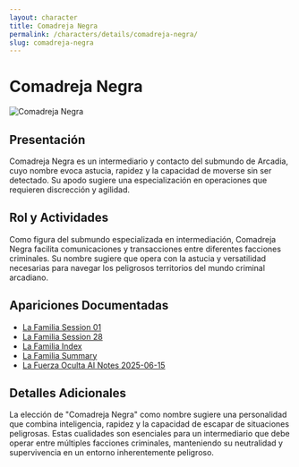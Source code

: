 ```yaml
---
layout: character
title: Comadreja Negra
permalink: /characters/details/comadreja-negra/
slug: comadreja-negra
---
```


# Comadreja Negra

<div class="character-photo">
  <img src="{{ site.baseurl }}/assets/img/characters/Comadreja%20negra.png" alt="Comadreja Negra" />
</div>

## Presentación
Comadreja Negra es un intermediario y contacto del submundo de Arcadia, cuyo nombre evoca astucia, rapidez y la capacidad de moverse sin ser detectado. Su apodo sugiere una especialización en operaciones que requieren discrección y agilidad.

## Rol y Actividades
Como figura del submundo especializada en intermediación, Comadreja Negra facilita comunicaciones y transacciones entre diferentes facciones criminales. Su nombre sugiere que opera con la astucia y versatilidad necesarias para navegar los peligrosos territorios del mundo criminal arcadiano.

## Apariciones Documentadas
- [La Familia Session 01](../../campaigns/la-familia/session-01.md)
- [La Familia Session 28](../../campaigns/la-familia/session-28.md)
- [La Familia Index](../../campaigns/la-familia/index.md)
- [La Familia Summary](../../campaigns/la-familia/summary/summary.md)
- [La Fuerza Oculta AI Notes 2025-06-15](../../campaigns/la-fuerza-oculta/ai-notes/2025-06-15-gemini-notes.md)

## Detalles Adicionales
La elección de "Comadreja Negra" como nombre sugiere una personalidad que combina inteligencia, rapidez y la capacidad de escapar de situaciones peligrosas. Estas cualidades son esenciales para un intermediario que debe operar entre múltiples facciones criminales, manteniendo su neutralidad y supervivencia en un entorno inherentemente peligroso.